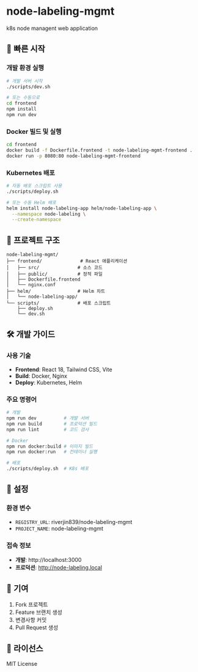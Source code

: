 # node-labeling-mgmt

k8s node managent web application

## 🚀 빠른 시작

### 개발 환경 실행
```bash
# 개발 서버 시작
./scripts/dev.sh

# 또는 수동으로
cd frontend
npm install
npm run dev
```

### Docker 빌드 및 실행
```bash
cd frontend
docker build -f Dockerfile.frontend -t node-labeling-mgmt-frontend .
docker run -p 8080:80 node-labeling-mgmt-frontend
```

### Kubernetes 배포
```bash
# 자동 배포 스크립트 사용
./scripts/deploy.sh

# 또는 수동 Helm 배포
helm install node-labeling-app helm/node-labeling-app \
  --namespace node-labeling \
  --create-namespace
```

## 📁 프로젝트 구조

```
node-labeling-mgmt/
├── frontend/              # React 애플리케이션
│   ├── src/              # 소스 코드
│   ├── public/           # 정적 파일
│   ├── Dockerfile.frontend
│   └── nginx.conf
├── helm/                 # Helm 차트
│   └── node-labeling-app/
└── scripts/              # 배포 스크립트
    ├── deploy.sh
    └── dev.sh
```

## 🛠️ 개발 가이드

### 사용 기술
- **Frontend**: React 18, Tailwind CSS, Vite
- **Build**: Docker, Nginx
- **Deploy**: Kubernetes, Helm

### 주요 명령어
```bash
# 개발
npm run dev          # 개발 서버
npm run build        # 프로덕션 빌드
npm run lint         # 코드 검사

# Docker
npm run docker:build # 이미지 빌드
npm run docker:run   # 컨테이너 실행

# 배포
./scripts/deploy.sh  # K8s 배포
```

## 📝 설정

### 환경 변수
- `REGISTRY_URL`: riverjin839/node-labeling-mgmt
- `PROJECT_NAME`: node-labeling-mgmt

### 접속 정보
- **개발**: http://localhost:3000
- **프로덕션**: http://node-labeling.local

## 👥 기여

1. Fork 프로젝트
2. Feature 브랜치 생성
3. 변경사항 커밋
4. Pull Request 생성

## 📄 라이선스

MIT License

